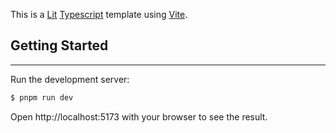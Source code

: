 This is a [Lit](https://lit.dev/) [Typescript](https://www.typescriptlang.org/) template using [Vite](https://vitejs.dev/).


## Getting Started
___
Run the development server:


```bash
$ pnpm run dev
```
Open http://localhost:5173 with your browser to see the result.
